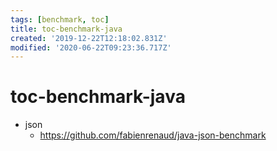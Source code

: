 ```yaml
---
tags: [benchmark, toc]
title: toc-benchmark-java
created: '2019-12-22T12:18:02.831Z'
modified: '2020-06-22T09:23:36.717Z'
---
```


# toc-benchmark-java

- json
  - https://github.com/fabienrenaud/java-json-benchmark
